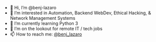 - 👋 Hi, I’m @benj-lazaro
- 👀 I’m interested in Automation, Backend WebDev, Ethical Hacking, & Network Management Systems
- 🌱 I’m currently learning Python 3
- 💞️ I’m on the lookout for remote IT / tech jobs 
- 📫 How to reach me: <a href="https://twitter.com/benj_lazaro">@benj_lazaro</a>

<!---
benj-lazaro/benj-lazaro is a ✨ special ✨ repository because its `README.md` (this file) appears on your GitHub profile.
You can click the Preview link to take a look at your changes.
--->
